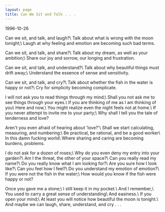 ```yaml
---
layout: page
title: Can We Sit and Talk . . .
---
```


1996-10-26

Can we sit, and talk, and laugh?\\
Talk about what is wrong with the moon tonight;\\
Laugh at why feeling and emotion are becoming such bad terms.

Can we sit, and talk, and share?\\
Talk about my dream, as well as your ambition;\\
Share our joy and sorrow, our longing and frustration.

Can we sit, and talk, and understand?\\
Talk about why beautiful things must drift away;\\
Understand the essence of sense and sensitivity.

Can we sit, and talk, and cry?\\
Talk about whether the fish in the water is happy or not?\\
Cry for simplicity becoming complicate.

I will not ask you to read things through my mind;\\
Shall you not ask me to see things through your eyes.\\
If you are thinking of me as I am thinking of you\\
Here and now,\\
You might realize even the night feels not at home.\\
If you never attempt to invite me to your party;\\
Why shall I tell you the tale of tenderness and love?

Aren't you even afraid of hearing about 'love?'\\
Shall we start calculating, measuring, and numbering:\\
Be practical, be rational, and be a good worker\\
In this damn fucking world\\
Where sharing and caring are becoming burdens, problems.

I do not ask for a dozen of roses;\\
Why do you even deny my entry into your garden?\\
Am I the threat, the other of your space?\\
Can you really read my name?\\
Do you really know what I am looking for?\\
Are you sure how I look like?\\
Can you feel how I feel?\\
Do you understand my emotion of emotion?\\
If you were not the fish in the water;\\
How would you know if the fish were happy or not?

Once you gave me a stone;\\
I still keep it in my pocket.\\
And I remember,\\
You used to carry a great sense of understanding\\
And easiness.\\
If you open your mind;\\
At least you will notice how beautiful the moon is tonight.\\
And maybe we can laugh, share, understand, and cry . . . 


